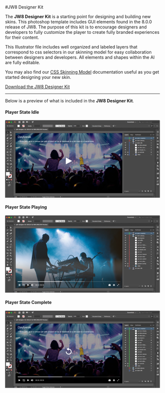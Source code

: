 #JW8 Designer Kit

The **JW8 Designer Kit** is a starting point for designing and building new skins. This photoshop template includes GUI elements found in the 8.0.0 release of JW8. The purpose of this kit is to encourage designers and developers to fully customize the player to create fully branded experiences for their content.

This Illustrator file includes well organized and labeled layers that correspond to css selectors in our skinning model for easy collaboration between designers and developers. All elements and shapes within the AI are fully editable.

You may also find our [CSS Skinning Model](//developer.jwplayer.com/jw-player/css-skinning-model.html) documentation useful as you get started designing your new skin.

[Download the JW8 Designer Kit](//developer.jwplayer.com/downloads/kits/jw-player/jw8-designer-kit-v8-0-0.zip)

***

Below is a preview of what is included in the **JW8 Designer Kit**.

<h4>Player State Idle</h4>

![Alt text](../../img/jw8-player-state-idle.png)

<h4>Player State Playing</h4>

![Alt text](../../img/jw8-player-state-playing.png)

<h4>Player State Complete</h4>

![Alt text](../../img/jw8-player-state-complete.png)